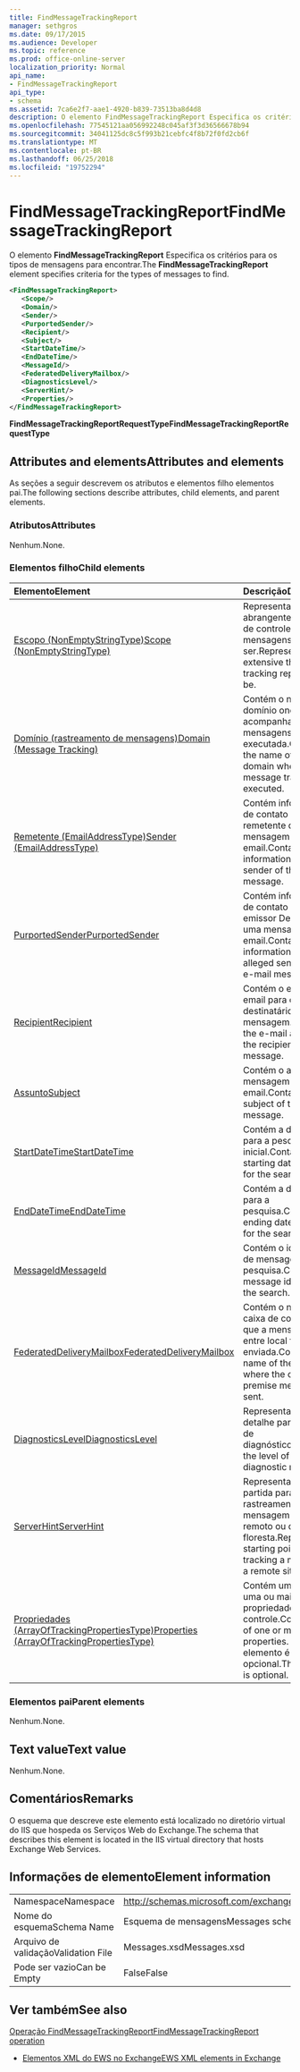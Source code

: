 ```yaml
---
title: FindMessageTrackingReport
manager: sethgros
ms.date: 09/17/2015
ms.audience: Developer
ms.topic: reference
ms.prod: office-online-server
localization_priority: Normal
api_name:
- FindMessageTrackingReport
api_type:
- schema
ms.assetid: 7ca6e2f7-aae1-4920-b839-73513ba8d4d8
description: O elemento FindMessageTrackingReport Especifica os critérios para os tipos de mensagens para encontrar.
ms.openlocfilehash: 77545121aa056992248c045af3f3d36566678b94
ms.sourcegitcommit: 34041125dc8c5f993b21cebfc4f8b72f0fd2cb6f
ms.translationtype: MT
ms.contentlocale: pt-BR
ms.lasthandoff: 06/25/2018
ms.locfileid: "19752294"
---
```

# <a name="findmessagetrackingreport"></a><span data-ttu-id="a77e6-103">FindMessageTrackingReport</span><span class="sxs-lookup"><span data-stu-id="a77e6-103">FindMessageTrackingReport</span></span>

<span data-ttu-id="a77e6-104">O elemento **FindMessageTrackingReport** Especifica os critérios para os tipos de mensagens para encontrar.</span><span class="sxs-lookup"><span data-stu-id="a77e6-104">The **FindMessageTrackingReport** element specifies criteria for the types of messages to find.</span></span> 
  
```xml
<FindMessageTrackingReport>
   <Scope/>
   <Domain/>
   <Sender/>
   <PurportedSender/>
   <Recipient/>
   <Subject/>
   <StartDateTime/>
   <EndDateTime/>
   <MessageId/>
   <FederatedDeliveryMailbox/>
   <DiagnosticsLevel/>
   <ServerHint/>
   <Properties/>
</FindMessageTrackingReport>
```

 <span data-ttu-id="a77e6-105">**FindMessageTrackingReportRequestType**</span><span class="sxs-lookup"><span data-stu-id="a77e6-105">**FindMessageTrackingReportRequestType**</span></span>
## <a name="attributes-and-elements"></a><span data-ttu-id="a77e6-106">Attributes and elements</span><span class="sxs-lookup"><span data-stu-id="a77e6-106">Attributes and elements</span></span>

<span data-ttu-id="a77e6-107">As seções a seguir descrevem os atributos e elementos filho elementos pai.</span><span class="sxs-lookup"><span data-stu-id="a77e6-107">The following sections describe attributes, child elements, and parent elements.</span></span>
  
### <a name="attributes"></a><span data-ttu-id="a77e6-108">Atributos</span><span class="sxs-lookup"><span data-stu-id="a77e6-108">Attributes</span></span>

<span data-ttu-id="a77e6-109">Nenhum.</span><span class="sxs-lookup"><span data-stu-id="a77e6-109">None.</span></span>
  
### <a name="child-elements"></a><span data-ttu-id="a77e6-110">Elementos filho</span><span class="sxs-lookup"><span data-stu-id="a77e6-110">Child elements</span></span>

|<span data-ttu-id="a77e6-111">**Elemento**</span><span class="sxs-lookup"><span data-stu-id="a77e6-111">**Element**</span></span>|<span data-ttu-id="a77e6-112">**Descrição**</span><span class="sxs-lookup"><span data-stu-id="a77e6-112">**Description**</span></span>|
|:-----|:-----|
|[<span data-ttu-id="a77e6-113">Escopo (NonEmptyStringType)</span><span class="sxs-lookup"><span data-stu-id="a77e6-113">Scope (NonEmptyStringType)</span></span>](scope-nonemptystringtype.md) <br/> |<span data-ttu-id="a77e6-114">Representa o quão abrangente o relatório de controle de mensagens devem ser.</span><span class="sxs-lookup"><span data-stu-id="a77e6-114">Represents how extensive the message tracking report should be.</span></span>  <br/> |
|[<span data-ttu-id="a77e6-115">Domínio (rastreamento de mensagens)</span><span class="sxs-lookup"><span data-stu-id="a77e6-115">Domain (Message Tracking)</span></span>](domain-message-tracking.md) <br/> |<span data-ttu-id="a77e6-116">Contém o nome do domínio onde a acompanhamento de mensagens é executada.</span><span class="sxs-lookup"><span data-stu-id="a77e6-116">Contains the name of the domain where the message tracking is executed.</span></span>  <br/> |
|[<span data-ttu-id="a77e6-117">Remetente (EmailAddressType)</span><span class="sxs-lookup"><span data-stu-id="a77e6-117">Sender (EmailAddressType)</span></span>](sender-emailaddresstype.md) <br/> |<span data-ttu-id="a77e6-118">Contém informações de contato para o remetente da mensagem de email.</span><span class="sxs-lookup"><span data-stu-id="a77e6-118">Contains contact information for the sender of the e-mail message.</span></span>  <br/> |
|[<span data-ttu-id="a77e6-119">PurportedSender</span><span class="sxs-lookup"><span data-stu-id="a77e6-119">PurportedSender</span></span>](purportedsender.md) <br/> |<span data-ttu-id="a77e6-120">Contém informações de contato para o emissor Denúncia de uma mensagem de email.</span><span class="sxs-lookup"><span data-stu-id="a77e6-120">Contains contact information for the alleged sender of an e-mail message.</span></span>  <br/> |
|[<span data-ttu-id="a77e6-121">Recipient</span><span class="sxs-lookup"><span data-stu-id="a77e6-121">Recipient</span></span>](recipient.md) <br/> |<span data-ttu-id="a77e6-122">Contém o endereço de email para o destinatário da mensagem.</span><span class="sxs-lookup"><span data-stu-id="a77e6-122">Contains the e-mail address for the recipient of the message.</span></span>  <br/> |
|[<span data-ttu-id="a77e6-123">Assunto</span><span class="sxs-lookup"><span data-stu-id="a77e6-123">Subject</span></span>](subject.md) <br/> |<span data-ttu-id="a77e6-124">Contém o assunto da mensagem de email.</span><span class="sxs-lookup"><span data-stu-id="a77e6-124">Contains the subject of the e-mail message.</span></span>  <br/> |
|[<span data-ttu-id="a77e6-125">StartDateTime</span><span class="sxs-lookup"><span data-stu-id="a77e6-125">StartDateTime</span></span>](startdatetime.md) <br/> |<span data-ttu-id="a77e6-126">Contém a data e a hora para a pesquisa inicial.</span><span class="sxs-lookup"><span data-stu-id="a77e6-126">Contains the starting date and time for the search.</span></span>  <br/> |
|[<span data-ttu-id="a77e6-127">EndDateTime</span><span class="sxs-lookup"><span data-stu-id="a77e6-127">EndDateTime</span></span>](enddatetime.md) <br/> |<span data-ttu-id="a77e6-128">Contém a data e a hora para a pesquisa.</span><span class="sxs-lookup"><span data-stu-id="a77e6-128">Contains the ending date and time for the search.</span></span>  <br/> |
|[<span data-ttu-id="a77e6-129">MessageId</span><span class="sxs-lookup"><span data-stu-id="a77e6-129">MessageId</span></span>](messageid.md) <br/> |<span data-ttu-id="a77e6-130">Contém o identificador de mensagem para a pesquisa.</span><span class="sxs-lookup"><span data-stu-id="a77e6-130">Contains the message identifier for the search.</span></span>  <br/> |
|[<span data-ttu-id="a77e6-131">FederatedDeliveryMailbox</span><span class="sxs-lookup"><span data-stu-id="a77e6-131">FederatedDeliveryMailbox</span></span>](federateddeliverymailbox.md) <br/> |<span data-ttu-id="a77e6-132">Contém o nome da caixa de correio em que a mensagem de entre local foi enviada.</span><span class="sxs-lookup"><span data-stu-id="a77e6-132">Contains the name of the mailbox where the cross-premise message was sent.</span></span>  <br/> |
|[<span data-ttu-id="a77e6-133">DiagnosticsLevel</span><span class="sxs-lookup"><span data-stu-id="a77e6-133">DiagnosticsLevel</span></span>](diagnosticslevel.md) <br/> |<span data-ttu-id="a77e6-134">Representa o nível de detalhe para relatórios de diagnóstico.</span><span class="sxs-lookup"><span data-stu-id="a77e6-134">Represents the level of detail for diagnostic reports.</span></span>  <br/> |
|[<span data-ttu-id="a77e6-135">ServerHint</span><span class="sxs-lookup"><span data-stu-id="a77e6-135">ServerHint</span></span>](serverhint.md) <br/> |<span data-ttu-id="a77e6-136">Representa o ponto de partida para rastreamento de uma mensagem em um site remoto ou da floresta.</span><span class="sxs-lookup"><span data-stu-id="a77e6-136">Represents the starting point for tracking a message in a remote site or forest.</span></span>  <br/> |
|[<span data-ttu-id="a77e6-137">Propriedades (ArrayOfTrackingPropertiesType)</span><span class="sxs-lookup"><span data-stu-id="a77e6-137">Properties (ArrayOfTrackingPropertiesType)</span></span>](properties-arrayoftrackingpropertiestype.md) <br/> |<span data-ttu-id="a77e6-138">Contém uma lista de uma ou mais propriedades de controle.</span><span class="sxs-lookup"><span data-stu-id="a77e6-138">Contains a list of one or more tracking properties.</span></span> <span data-ttu-id="a77e6-139">Esse elemento é opcional.</span><span class="sxs-lookup"><span data-stu-id="a77e6-139">This element is optional.</span></span>  <br/> |
   
### <a name="parent-elements"></a><span data-ttu-id="a77e6-140">Elementos pai</span><span class="sxs-lookup"><span data-stu-id="a77e6-140">Parent elements</span></span>

<span data-ttu-id="a77e6-141">Nenhum.</span><span class="sxs-lookup"><span data-stu-id="a77e6-141">None.</span></span>
  
## <a name="text-value"></a><span data-ttu-id="a77e6-142">Text value</span><span class="sxs-lookup"><span data-stu-id="a77e6-142">Text value</span></span>

<span data-ttu-id="a77e6-143">Nenhum.</span><span class="sxs-lookup"><span data-stu-id="a77e6-143">None.</span></span>
  
## <a name="remarks"></a><span data-ttu-id="a77e6-144">Comentários</span><span class="sxs-lookup"><span data-stu-id="a77e6-144">Remarks</span></span>

<span data-ttu-id="a77e6-145">O esquema que descreve este elemento está localizado no diretório virtual do IIS que hospeda os Serviços Web do Exchange.</span><span class="sxs-lookup"><span data-stu-id="a77e6-145">The schema that describes this element is located in the IIS virtual directory that hosts Exchange Web Services.</span></span>
  
## <a name="element-information"></a><span data-ttu-id="a77e6-146">Informações de elemento</span><span class="sxs-lookup"><span data-stu-id="a77e6-146">Element information</span></span>

|||
|:-----|:-----|
|<span data-ttu-id="a77e6-147">Namespace</span><span class="sxs-lookup"><span data-stu-id="a77e6-147">Namespace</span></span>  <br/> |http://schemas.microsoft.com/exchange/services/2006/messages  <br/> |
|<span data-ttu-id="a77e6-148">Nome do esquema</span><span class="sxs-lookup"><span data-stu-id="a77e6-148">Schema Name</span></span>  <br/> |<span data-ttu-id="a77e6-149">Esquema de mensagens</span><span class="sxs-lookup"><span data-stu-id="a77e6-149">Messages schema</span></span>  <br/> |
|<span data-ttu-id="a77e6-150">Arquivo de validação</span><span class="sxs-lookup"><span data-stu-id="a77e6-150">Validation File</span></span>  <br/> |<span data-ttu-id="a77e6-151">Messages.xsd</span><span class="sxs-lookup"><span data-stu-id="a77e6-151">Messages.xsd</span></span>  <br/> |
|<span data-ttu-id="a77e6-152">Pode ser vazio</span><span class="sxs-lookup"><span data-stu-id="a77e6-152">Can be Empty</span></span>  <br/> |<span data-ttu-id="a77e6-153">False</span><span class="sxs-lookup"><span data-stu-id="a77e6-153">False</span></span>  <br/> |
   
## <a name="see-also"></a><span data-ttu-id="a77e6-154">Ver também</span><span class="sxs-lookup"><span data-stu-id="a77e6-154">See also</span></span>



[<span data-ttu-id="a77e6-155">Operação FindMessageTrackingReport</span><span class="sxs-lookup"><span data-stu-id="a77e6-155">FindMessageTrackingReport operation</span></span>](findmessagetrackingreport-operation.md)


- [<span data-ttu-id="a77e6-156">Elementos XML do EWS no Exchange</span><span class="sxs-lookup"><span data-stu-id="a77e6-156">EWS XML elements in Exchange</span></span>](ews-xml-elements-in-exchange.md)

